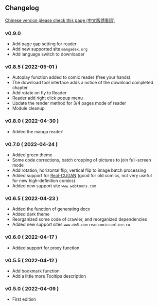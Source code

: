 ## Changelog

[Chinese version please check this page (中文版請看這)](change_log_zh.md)

### v0.9.0

- Add page gap setting for reader
- Add new supported site `mangadex.org`
- Add language switch to downloader

### v0.8.5 ( 2022-05-01 )

- Autoplay function added to comic reader (free your hands)
- The download tool interface adds a notice of the download completed chapter
- Add rotate on fly to Reader
- Reader add right click popup menu
- Update the render method for 3/4 pages mode of reader
- Module cleanup

### v0.8.0 ( 2022-04-30 )

- Added the manga reader!

### v0.7.0 ( 2022-04-24 )

- Added green theme
- Some code corrections, batch cropping of pictures to join full-screen mode
- Add rotation, horizontal flip, vertical flip to image batch processing
- Added support for [Real-CUGAN](https://github.com/nihui/realcugan-ncnn-vulkan) (good for old comics, not very useful for new high-definition comics)
- Added new support site `www.webtoons.com`

### v0.6.5 ( 2022-04-23 )

- Added the function of generating docx
- Added dark theme
- Reorganized some code of crawler, and reorganized dependencies
- Added new support sites `www.dm5.com` `readcomicsonline.ru`

### v0.6.0 ( 2022-04-17 )

- Added support for proxy function

### v0.5.5 ( 2022-04-12 )

- Add bookmark function
- Add a little more Tooltips description

### v0.5.0 ( 2022-04-09 )

- First edition
